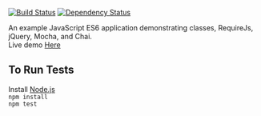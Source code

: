 [![Build Status](https://travis-ci.org/simondiep/es6-classes-example.svg?branch=master)](https://travis-ci.org/simondiep/es6-classes-example)
[![Dependency Status](https://david-dm.org/simondiep/es6-classes-example/status.svg?style=flat)](https://david-dm.org/simondiep/es6-classes-example)  

An example JavaScript ES6 application demonstrating classes, RequireJs, jQuery, Mocha, and Chai.  
Live demo [Here](http://simondiep.github.io/demos/es6-classes-example/index.html)

To Run Tests
---------------
Install [Node.js](http://nodejs.org)  
`npm install`  
`npm test`